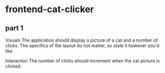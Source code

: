 # frontend-cat-clicker

## part 1
Visuals
    The application should display a picture of a cat and a number of clicks.
    The specifics of the layout do not matter, so style it however you'd like.

Interaction
    The number of clicks should increment when the cat picture is clicked.
